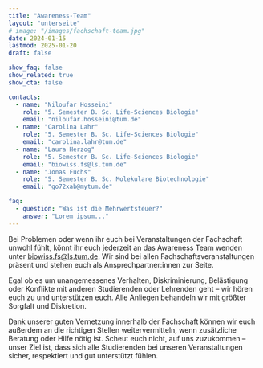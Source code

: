 ```yaml
---
title: "Awareness-Team"
layout: "unterseite"
# image: "/images/fachschaft-team.jpg"
date: 2024-01-15
lastmod: 2025-01-20
draft: false

show_faq: false
show_related: true
show_cta: false

contacts:
  - name: "Niloufar Hosseini"
    role: "5. Semester B. Sc. Life-Sciences Biologie"
    email: "niloufar.hosseini@tum.de"
  - name: "Carolina Lahr"
    role: "5. Semester B. Sc. Life-Sciences Biologie"
    email: "carolina.lahr@tum.de"
  - name: "Laura Herzog"
    role: "5. Semester B. Sc. Life-Sciences Biologie"
    email: "biowiss.fs@ls.tum.de"
  - name: "Jonas Fuchs"
    role: "5. Semester B. Sc. Molekulare Biotechnologie"
    email: "go72xab@mytum.de"

faq:
  - question: "Was ist die Mehrwertsteuer?"
    answer: "Lorem ipsum..."
---
```


Bei Problemen oder wenn ihr euch bei Veranstaltungen der Fachschaft unwohl fühlt, könnt ihr euch jederzeit an das Awareness Team wenden unter biowiss.fs@ls.tum.de. Wir sind bei allen Fachschaftsveranstaltungen präsent und stehen euch als Ansprechpartner:innen zur Seite.  

Egal ob es um unangemessenes Verhalten, Diskriminierung, Belästigung oder Konflikte mit anderen Studierenden oder Lehrenden geht – wir hören euch zu und unterstützen euch. Alle Anliegen behandeln wir mit größter Sorgfalt und Diskretion.  

Dank unserer guten Vernetzung innerhalb der Fachschaft können wir euch außerdem an die richtigen Stellen weitervermitteln, wenn zusätzliche Beratung oder Hilfe nötig ist. Scheut euch nicht, auf uns zuzukommen – unser Ziel ist, dass sich alle Studierenden bei unseren Veranstaltungen sicher, respektiert und gut unterstützt fühlen.  